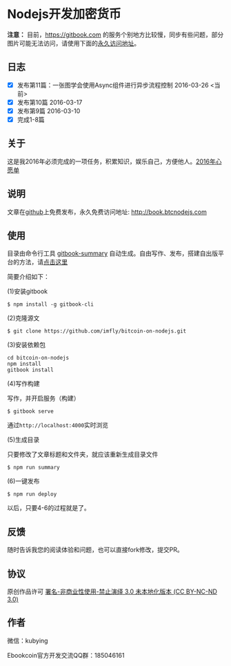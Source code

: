 # Nodejs开发加密货币


**注意：** 目前，https://gitbook.com 的服务个别地方比较慢，同步有些问题，部分图片可能无法访问，请使用下面的[永久访问地址](http://book.btcnodejs.com)。

## 日志

- [x] 发布第11篇：一张图学会使用Async组件进行异步流程控制 2016-03-26 <当前>
- [x] 发布第10篇 2016-03-17
- [x] 发布第9篇 2016-03-10
- [x] 完成1-8篇

## 关于

这是我2016年必须完成的一项任务，积累知识，娱乐自己，方便他人。[2016年心愿单][]

## 说明

文章在[github][]上免费发布，永久免费访问地址: <http://book.btcnodejs.com>

## 使用

目录由命令行工具 [gitbook-summary][] 自动生成。自由写作、发布，搭建自出版平台的方法，请[点击这里][self-publishing]

简要介绍如下：

(1)安装gitbook

```
$ npm install -g gitbook-cli
```

(2)克隆源文

```
$ git clone https://github.com/imfly/bitcoin-on-nodejs.git
```

(3)安装依赖包

```
cd bitcoin-on-nodejs
npm install
gitbook install
```

(4)写作构建

写作，并开启服务（构建）

```
$ gitbook serve
```

通过`http://localhost:4000`实时浏览

(5)生成目录

只要修改了文章标题和文件夹，就应该重新生成目录文件

```
$ npm run summary
```

(6)一键发布

```
$ npm run deploy
```

以后，只要4-6的过程就是了。

## 反馈

随时告诉我您的阅读体验和问题，也可以直接fork修改，提交PR。

## 协议

原创作品许可 [署名-非商业性使用-禁止演绎 3.0 未本地化版本 (CC BY-NC-ND 3.0)](http://creativecommons.org/licenses/by-nc-nd/3.0/deed.zh)

## 作者

微信：kubying

Ebookcoin官方开发交流QQ群：185046161

[github]: https://github.com/imfly/bitcoin-on-nodejs
[巴比特论坛]: http://8btc.com/thread-27448-1-1.html
[gitbook-summary]: https://github.com/imfly/gitbook-summary
[self-publishing]: https://github.com/imfly/how-to-create-self-publishing-platform
[2016年心愿单]: 7-附录/3-2016年心愿单.html
